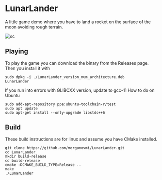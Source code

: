 # LunarLander
A little game demo where you have to land a rocket on the surface of the moon avoiding rough terrain.

![sc](https://user-images.githubusercontent.com/48750724/170862969-42539b7a-0ef7-499a-b604-8e66bad546e7.png)

## Playing

To play the game you can download the binary from the Releases page.
Then you install it with
```
sudo dpkg -i ./LunarLander_version_num_architecture.deb
LunarLander
```
If you run into errors with GLIBCXX version, update to gcc-11
How to do on Ubuntu
```
sudo add-apt-repository ppa:ubuntu-toolchain-r/test
sudo apt update
sudo apt-get install --only-upgrade libstdc++6
```

## Build

These build instructions are for linux and assume you have CMake installed.

```
git clone https://github.com/morgunovmi/LunarLander.git
cd LunarLander
mkdir build-release
cd build-release
cmake -DCMAKE_BUILD_TYPE=Release ..
make
./LunarLander
```
